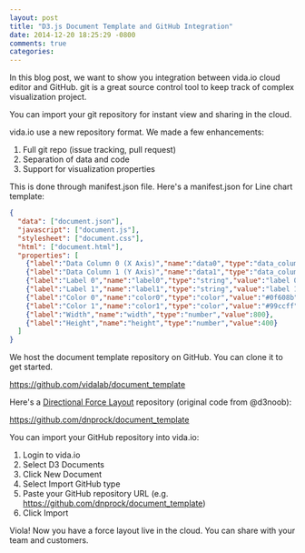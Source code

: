 ```yaml
---
layout: post
title: "D3.js Document Template and GitHub Integration"
date: 2014-12-20 18:25:29 -0800
comments: true
categories: 
---
```


In this blog post, we want to show you integration between vida.io cloud editor and GitHub. git is a great source control tool to keep track of complex visualization project.

You can import your git repository for instant view and sharing in the cloud.

<!-- more -->

vida.io use a new repository format. We made a few enhancements:

1. Full git repo (issue tracking, pull request)
2. Separation of data and code
3. Support for visualization properties

This is done through manifest.json file. Here's a manifest.json for Line chart template:

```json
{
  "data": ["document.json"],
  "javascript": ["document.js"],
  "stylesheet": ["document.css"],
  "html": ["document.html"],
  "properties": [
    {"label":"Data Column 0 (X Axis)","name":"data0","type":"data_column","value":null},
    {"label":"Data Column 1 (Y Axis)","name":"data1","type":"data_column","value":null},
    {"label":"Label 0","name":"label0","type":"string","value":"label 0"},
    {"label":"Label 1","name":"label1","type":"string","value":"label 1"},
    {"label":"Color 0","name":"color0","type":"color","value":"#0f608b"},
    {"label":"Color 1","name":"color1","type":"color","value":"#99ccff"},
    {"label":"Width","name":"width","type":"number","value":800},
    {"label":"Height","name":"height","type":"number","value":400}
  ]
}
```

We host the document template repository on GitHub. You can clone it to get started.

https://github.com/vidalab/document_template

Here's a [Directional Force Layout](http://bl.ocks.org/d3noob/5141278) repository (original code from @d3noob):

https://github.com/dnprock/document_template

You can import your GitHub repository into vida.io:

1. Login to vida.io
2. Select D3 Documents
3. Click New Document
4. Select Import GitHub type
5. Paste your GitHub repository URL (e.g. https://github.com/dnprock/document_template)
6. Click Import

Viola! Now you have a force layout live in the cloud. You can share with your team and customers.